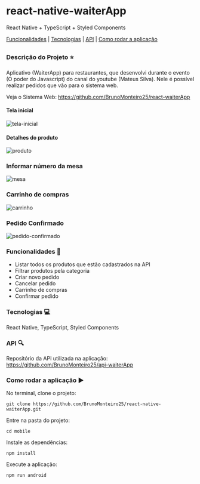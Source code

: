 # react-native-waiterApp
React Native + TypeScript + Styled Components

[Funcionalidades](#funcionalidades-checkered_flag) | [Tecnologias](#tecnologias-computer) | [API](#api-mag) | [Como rodar a aplicação](#como-rodar-a-aplicação-arrow_forward)
##

### Descrição do Projeto :star:

Aplicativo (WaiterApp) para restaurantes, que desenvolvi durante o evento (O poder do Javascript) do canal do youtube (Mateus Silva). 
Nele é possível realizar pedidos que vão para o sistema web.

Veja o Sistema Web: https://github.com/BrunoMonteiro25/react-waiterApp

#### Tela inicial

![tela-inicial](https://user-images.githubusercontent.com/98993736/203128750-f2998640-a713-4738-a9a1-3430143a96f2.png)

#### Detalhes do produto

![produto](https://user-images.githubusercontent.com/98993736/203139745-28e191ca-f9e6-441d-8816-31052b261f22.png)

### Informar número da mesa

![mesa](https://user-images.githubusercontent.com/98993736/203140636-817a2abd-ebfa-4987-9a7f-b9235d311db5.png)

### Carrinho de compras

![carrinho](https://user-images.githubusercontent.com/98993736/203141882-ecfd8a99-1484-41e8-9117-4e144d75c93a.png)

### Pedido Confirmado

![pedido-confirmado](https://user-images.githubusercontent.com/98993736/203142271-dc0f6ae0-49af-4b76-9feb-d7941cb136d1.png)


### Funcionalidades :checkered_flag:

- Listar todos os produtos que estão cadastrados na API
- Filtrar produtos pela categoria
- Criar novo pedido
- Cancelar pedido
- Carrinho de compras
- Confirmar pedido

### Tecnologias :computer:

React Native, TypeScript, Styled Components

### API :mag:

Repositório da API utilizada na aplicação: https://github.com/BrunoMonteiro25/api-waiterApp

### Como rodar a aplicação :arrow_forward:

No terminal, clone o projeto: 

```
git clone https://github.com/BrunoMonteiro25/react-native-waiterApp.git
```

Entre na pasta do projeto:  

```
cd mobile
```

Instale as dependências:

```
npm install
```

Execute a aplicação:

```
npm run android
```
